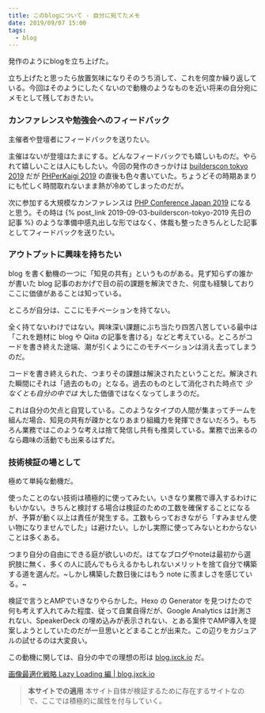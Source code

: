```yaml
---
title: このblogについて - 自分に宛てたメモ
date: 2019/09/07 15:00
tags: 
  - blog
---
```


発作のようにblogを立ち上げた。

立ち上げたと思ったら放置気味になりそのうち消して、これを何度か繰り返している。今回はそのようにしたくないので動機のようなものを近い将来の自分宛にメモとして残しておきたい。

### カンファレンスや勉強会へのフィードバック

主催者や登壇者にフィードバックを送りたい。

主催はないが登壇はたまにする。どんなフィードバックでも嬉しいものだ。やられて嬉しいことは人にもしたい。今回の発作のきっかけは [builderscon tokyo 2019](https://builderscon.io/tokyo/2019) だが [PHPerKaigi 2019](https://phperkaigi.jp/2019/) の直後も色々書いていた。ちょうどその時期あまりにも忙しく時間取れないまま熱が冷めてしまったのだが。

次に参加する大規模なカンファレンスは [PHP Conference Japan 2019](http://phpcon.php.gr.jp/2019/) になると思う。その時は {% post_link 2019-09-03-builderscon-tokyo-2019 先日の記事 %} のような準備中感丸出しな形ではなく、体裁も整ったきちんとした記事としてフィードバックを送りたい。

### アウトプットに興味を持ちたい

blog を書く動機の一つに「知見の共有」というものがある。見ず知らずの誰かが書いた blog 記事のおかげで目の前の課題を解決できた、何度も経験しておりここに価値があることは知っている。

ところが自分は、ここにモチベーションを持てない。

全く持てないわけではない。興味深い課題にぶち当たり四苦八苦している最中は「これを題材に blog や Qiita の記事を書ける」などと考えている。ところがコードを書き終えた途端、潮が引くようにこのモチベーションは消え去ってしまうのだ。

コードを書き終えられた、つまりその課題は解決されたということだ。解決された瞬間にそれは「過去のもの」となる。過去のものとして消化された時点で *少なくとも自分の中では* 大した価値ではなくなってしまうのだ。

これは自分の欠点と自覚している。このようなタイプの人間が集まってチームを組んだ場合、知見の共有が疎かとなりあまり組織力を発揮できないだろう。もちろん業務ではこのような考えは捨て発信し共有も推奨している。業務で出来るのなら趣味の活動でも出来るはずだ。

### 技術検証の場として

極めて単純な動機だ。

使ったことのない技術は積極的に使ってみたい。いきなり業務で導入するわけにもいかない。きちんと検討する場合は検証のための工数を確保することになるが、予算が動く以上は責任が発生する。工数もらっておきながら「すみません使い物になりませんでした」は避けたい。しかし実際に使ってみないとわからないことは多くある。

つまり自分の自由にできる庭が欲しいのだ。はてなブログやnoteは最初から選択肢に無く、多くの人に読んでもらえるかもしれないメリットを捨て自分で構築する道を選んだ。~しかし構築した数日後にはもう note に羨ましさを感じている。~

検証で言うとAMPでいきなりやらかした。Hexo の Generator を見つけたので何も考えず入れてみた程度、従って自業自得だが、Google Analytics は計測されない、SpeakerDeck の埋め込みが表示されない、とある案件でAMP導入を提案しようとしていたのだが一旦思いとどまることが出来た。この辺りをカジュアルの試せるのは大変良い。

この動機に関しては、自分の中での理想の形は [blog.jxck.io](https://blog.jxck.io) だ。

[画像最適化戦略 Lazy Loading 編 | blog.jxck.io
](https://blog.jxck.io/entries/2019-05-20/lazyloading.html#本サイトでの適用)

> **本サイトでの適用**
> 本サイト自体が検証するために存在するサイトなので、ここでは積極的に属性を付与していく。
